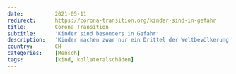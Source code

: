 ```yaml
---
date:          2021-05-11
redirect:      https://corona-transition.org/kinder-sind-in-gefahr
title:         Corona Transition
subtitle:      'Kinder sind besonders in Gefahr'
description:   'Kinder machen zwar nur ein Drittel der Weltbevölkerung aus, doch sie waren schon vor der Pandemie besonders stark von Armut betroffen. Die Hälfte (...)'
country:       CH
categories:    [Mensch]
tags:          [kind, kollateralschäden]
---
```


